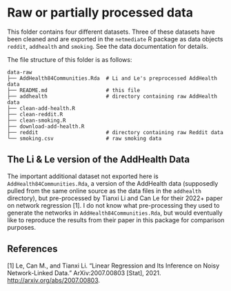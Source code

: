 # Raw or partially processed data

This folder contains four different datasets. Three of these datasets have
been cleaned and are exported in the `netmediate` R package as data objects
`reddit`, `addhealth` and `smoking`. See the data documentation for details.

The file structure of this folder is as follows:

```
data-raw
├── AddHealth84Communities.Rda  # Li and Le's preprocessed AddHealth data
├── README.md                   # this file
├── addhealth                   # directory containing raw AddHealth data
├── clean-add-health.R
├── clean-reddit.R
├── clean-smoking.R
├── download-add-health.R
├── reddit                      # directory containing raw Reddit data
└── smoking.csv                 # raw smoking data
```

## The Li & Le version of the AddHealth Data

The important additional dataset not exported here is
`AddHealth84Communities.Rda`, a version of the AddHealth data (supposedly pulled
from the same online source as the data files in the `addhealth` directory), but
pre-processed by Tianxi Li and Can Le for their 2022+ paper on network 
regression [1]. I do not know what pre-processing they used to generate the 
networks in `AddHealth84Communities.Rda`, but would eventually like to
reproduce the results from their paper in this package for comparison purposes.

## References

[1] Le, Can M., and Tianxi Li. “Linear Regression and Its Inference on Noisy Network-Linked Data.” ArXiv:2007.00803 [Stat], 2021. http://arxiv.org/abs/2007.00803.
